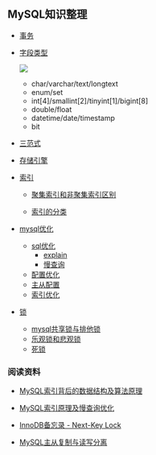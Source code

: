 ## MySQL知识整理

- [事务](https://github.com/xianyunyh/PHP-Interview/blob/master/Mysql/%E4%BA%8B%E5%8A%A1.md)

- [字段类型]()

  ![](https://www.2cto.com/uploadfile/Collfiles/20171201/2017120109334458.png) 

  - char/varchar/text/longtext
  - enum/set
  - int[4]/smallint[2]/tinyint[1]/bigint[8]
  - double/float
  - datetime/date/timestamp
  - bit

- [三范式](https://github.com/xianyunyh/PHP-Interview/blob/master/Mysql/MySQL%E4%B8%89%E8%8C%83%E5%BC%8F.md)

- [存储引擎](https://github.com/xianyunyh/PHP-Interview/blob/master/Mysql/%E5%AD%98%E5%82%A8%E5%BC%95%E6%93%8E.md)

- [索引]()

  - [聚集索引和非聚集索引区别](https://blog.csdn.net/zc474235918/article/details/50580639) 

  - [索引的分类](https://www.cnblogs.com/luyucheng/p/6289714.html)

- [mysql优化](http://www.cnblogs.com/luyucheng/p/6323477.html)

  - [sql优化]()
    - [explain](https://github.com/xianyunyh/PHP-Interview/blob/master/Mysql/MySQL%E3%80%90explain%E3%80%91.md)
    - [慢查询]()
  - [配置优化](http://www.cnblogs.com/luyucheng/p/6340076.html)
  - [主从配置]()
  - [索引优化](https://github.com/xianyunyh/PHP-Interview/blob/master/Mysql/MySQL%E4%BC%98%E5%8C%96.md)

- [锁]()

  -  [mysql共享锁与排他锁](http://www.cnblogs.com/boblogsbo/p/5602122.html)
  - [乐观锁和悲观锁]()
  - [死锁](https://www.cnblogs.com/sivkun/p/7518540.html)


### 阅读资料

- [MySQL索引背后的数据结构及算法原理](http://blog.codinglabs.org/articles/theory-of-mysql-index.html) 

- [MySQL索引原理及慢查询优化](https://tech.meituan.com/mysql-index.html)

- [InnoDB备忘录 - Next-Key Lock](http://zhongmingmao.me/2017/05/19/innodb-next-key-lock/)

- [MySQL主从复制与读写分离](https://www.cnblogs.com/luckcs/articles/2543607.html)

